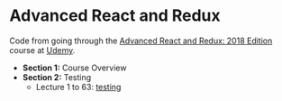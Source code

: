 # Advanced React and Redux

Code from going through the [Advanced React and Redux: 2018 Edition](https://www.udemy.com/react-redux-tutorial/) course at [Udemy](https://www.udemy.com).

- **Section 1:** Course Overview
- **Section 2:** Testing
  - Lecture 1 to 63: [testing](testing)
